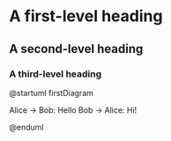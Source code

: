 # A first-level heading
## A second-level heading
### A third-level heading

@startuml firstDiagram

Alice -> Bob: Hello
Bob -> Alice: Hi!
		
@enduml
